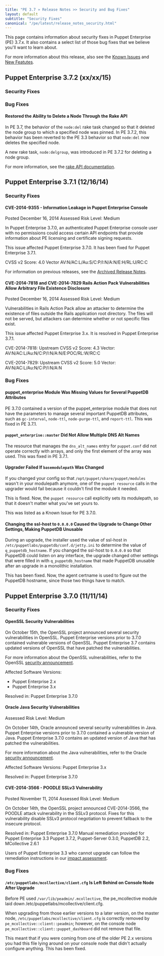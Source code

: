 ```yaml
---
title: "PE 3.7 » Release Notes >> Security and Bug Fixes"
layout: default
subtitle: "Security Fixes"
canonical: "/pe/latest/release_notes_security.html"
---
```


This page contains information about security fixes in Puppet Enterprise (PE) 3.7.x. It also contains a select list of those bug fixes that we believe you'll want to learn about.

For more information about this release, also see the [Known Issues](./release_notes_known_issues.html) and [New Featutes](./release_notes.html).

## Puppet Enterprise 3.7.2 (xx/xx/15)

### Security Fixes

### Bug Fixes

#### Restored the Ability to Delete a Node Through the Rake API

In PE 3.7, the behavior of the `node:del` rake task changed so that it deleted the node group to which a specified node was pinned. In PE 3.7.2, this behavior has been reverted to the PE 3.3 behavior so that `node:del` now deletes the specified node. 

A new rake task, `node:delgroup`, was introduced in PE 3.7.2 for deleting a node group.

For more information, see the [rake API documentation](./console_rake_api.html).

## Puppet Enterprise 3.7.1 (12/16/14)

### Security Fixes

#### CVE-2014-9355 - Information Leakage in Puppet Enterprise Console

Posted December 16, 2014
Assessed Risk Level: Medium

In Puppet Enterprise 3.7.0, an authenticated Puppet Enterprise console user with no permissions could access certain API endpoints that provide information about PE licensing and certificate signing requests.

This issue affected Puppet Enterprise 3.7.0. It has been fixed for Puppet Enterprise 3.7.1.

CVSS v2 Score: 4.0
Vector AV:N/AC:L/Au:S/C:P/I:N/A:N/E:H/RL:U/RC:C

For information on previous releases, see the [Archived Release Notes](./release_notes_archive.html).

#### CVE-2014-7818 and CVE-2014-7829 Rails Action Pack Vulnerabilities Allow Arbitrary File Existence Disclosure

Posted December 16, 2014
Assessed Risk Level: Medium

Vulnerabilities in Rails Action Pack allow an attacker to determine the existence of files outside the Rails application root directory. The files will not be served, but attackers can determine whether or not specific files exist.

This issue affected Puppet Enterprise 3.x. It is resolved in Puppet Enterprise 3.7.1.

CVE-2014-7818:
Upstream CVSS v2 Score: 4.3
Vector: AV:N/AC:L/Au:N/C:P/I:N/A:N/E:POC/RL:W/RC:C

CVE-2014-7829:
Upstream CVSS v2 Score: 5.0
Vector: AV:N/AC:L/Au:N/C:P/I:N/A:N

### Bug Fixes

#### puppet_enterprise Module Was Missing Values for Several PuppetDB Attributes

PE 3.7.0 contained a version of the puppet_enterprise module that does not have the parameters to manage several important PuppetDB attributes, such as `gc-interval`, `node-ttl`, `node-purge-ttl`, and `report-ttl`. This was fixed in PE 3.7.1.

#### `puppet_enterprise::master` Did Not Allow Multiple DNS Alt Names

The resource that manages the `dns_alt_names` entry for `puppet.conf` did not operate correctly with arrays, and only the first element of the array was used. This was fixed in PE 3.7.1.

#### Upgrader Failed If `basemodulepath` Was Changed

If you changed your config so that `/opt/puppet/share/puppet/modules` wasn't in your modulepath anymore, one of the `puppet resource` calls in the upgrader would fail because it couldn't find the module it needed.

This is fixed. Now, the `puppet resource` call explicitly sets its modulepath, so that it doesn't matter what you've set yours to.

This was listed as a Known Issue for PE 3.7.0.

#### Changing the ssl-host to `0.0.0.0` Caused the Upgrade to Change Other Settings, Making PuppetDB Unusable

During an upgrade, the installer used the value of ssl-host in `/etc/puppetlabs/puppetdb/conf.d/jetty.ini` to determine the value of `q_puppetdb_hostname`. If you changed the ssl-host to `0.0.0.0` so that PuppetDB could listen on any interface, the upgrade changed other settings that were filled in with `q_puppetdb_hostname` that made PuppetDB unusable after an upgrade in a monolithic installation.

This has been fixed. Now, the agent certname is used to figure out the PuppetDB hostname, since those two things have to match.

## Puppet Enterprise 3.7.0 (11/11/14)

### Security Fixes

#### OpenSSL Security Vulnerabilities

On October 15th, the OpenSSL project announced several security vulnerabilities in OpenSSL. Puppet Enterprise versions prior to 3.7.0 contained vulnerable versions of OpenSSL. Puppet Enterprise 3.7 contains updated versions of OpenSSL that have patched the vulnerabilities.

For more information about the OpenSSL vulnerabilities, refer to the OpenSSL [security announcement](https://www.openssl.org/news/secadv_20141015.txt).

Affected Software Versions:
* Puppet Enterprise 2.x
* Puppet Enterprise 3.x

Resolved in:
Puppet Enterprise 3.7.0

#### Oracle Java Security Vulnerabilities

Assessed Risk Level: Medium

On October 14th, Oracle announced several security vulnerabilities in Java. Puppet Enterprise versions prior to 3.7.0 contained a vulnerable version of Java. Puppet Enterprise 3.7.0 contains an updated version of Java that has patched the vulnerabilities.

For more information about the Java vulnerabilities, refer to the Oracle [security announcement](http://www.oracle.com/technetwork/topics/security/cpuoct2014-1972960.html).

Affected Software Versions:
Puppet Enterprise 3.x

Resolved in:
Puppet Enterprise 3.7.0

#### CVE-2014-3566 - POODLE SSLv3 Vulnerability

Posted November 11, 2014
Assessed Risk Level: Medium

On October 14th, the OpenSSL project announced CVE-2014-3566, the POODLE attack vulnerability in the SSLv3 protocol. Fixes for this vulnerability disable SSLv3 protocol negotiation to prevent fallback to the insecure protocol.

Resolved in:
Puppet Enterprise 3.7.0
Manual remediation provided for Puppet Enterprise 3.3
Puppet 3.7.2, Puppet-Server 0.3.0, PuppetDB 2.2, MCollective 2.6.1

Users of Puppet Enterprise 3.3 who cannot upgrade can follow the remediation instructions in our [impact assessment](http://puppetlabs.com/blog/impact-assessment-sslv3-vulnerability-poodle-attack).

### Bug Fixes

#### `/etc/puppetlabs/mcollective/client.cfg` Is Left Behind on Console Node After Upgrade

Before PE used `/var/lib/peadmin/.mcollective`, the pe_mcollective module laid down /etc/puppetlabs/mcollective/client.cfg.

When upgrading from those earlier versions to a later version, on the master node, `/etc/puppetlabs/mcollective/client.cfg` is correctly removed by `pe_mcollective::client::peadmin`; however, on the console node `pe_mcollective::client::puppet_dashboard` did not remove that file.

This meant that if you were coming from one of the older PE 2.x versions you had this file lying around on your console node that didn't actually configure anything. This has been fixed.


